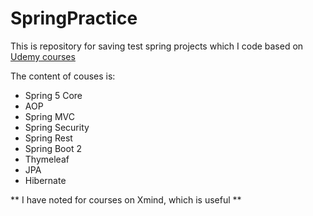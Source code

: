 # SpringPractice
This is repository for saving test spring projects which I code based on [Udemy courses](https://www.udemy.com/course/spring-hibernate-tutorial/learn/lecture/8974710#overview)

The content of couses is:

- Spring 5 Core
- AOP
- Spring MVC
- Spring Security
- Spring Rest
- Spring Boot 2
- Thymeleaf
- JPA
- Hibernate

** I have noted for courses on Xmind, which is useful **
